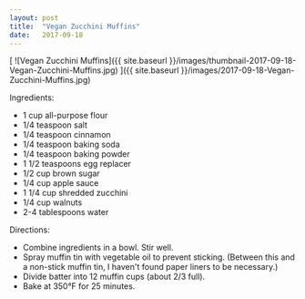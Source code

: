```yaml
---
layout: post
title:  "Vegan Zucchini Muffins"
date:   2017-09-18
---
```


[
  ![Vegan Zucchini Muffins]({{ site.baseurl }}/images/thumbnail-2017-09-18-Vegan-Zucchini-Muffins.jpg)
]({{ site.baseurl }}/images/2017-09-18-Vegan-Zucchini-Muffins.jpg)

Ingredients:

  * 1 cup all-purpose flour
  * 1/4 teaspoon salt
  * 1/4 teaspoon cinnamon
  * 1/4 teaspoon baking soda
  * 1/4 teaspoon baking powder
  * 1 1/2 teaspoons egg replacer
  * 1/2 cup brown sugar
  * 1/4 cup apple sauce
  * 1 1/4 cup shredded zucchini
  * 1/4 cup walnuts
  * 2-4 tablespoons water

Directions:

  * Combine ingredients in a bowl.  Stir well.
  * Spray muffin tin with vegetable oil to prevent sticking.  (Between this and a non-stick muffin tin, I haven't found paper liners to be necessary.)
  * Divide batter into 12 muffin cups (about 2/3 full).
  * Bake at 350&deg;F for 25 minutes.
